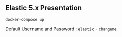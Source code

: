 ## Elastic 5.x Presentation

```
docker-compose up
```

Default Username and Password : `elastic` - `changeme`
